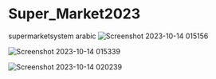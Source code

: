 # Super_Market2023
supermarketsystem arabic
![Screenshot 2023-10-14 015156](https://github.com/XFORCE747/Super_Market2023/assets/88005445/9fa529cc-a820-4217-a156-dca2aa92e535)

![Screenshot 2023-10-14 015339](https://github.com/XFORCE747/Super_Market2023/assets/88005445/f84b0e9c-6ea1-4e85-b6c4-5321f60c239b)

![Screenshot 2023-10-14 020239](https://github.com/XFORCE747/Super_Market2023/assets/88005445/16aceef1-90c3-4987-84ca-11304bd3795b)
